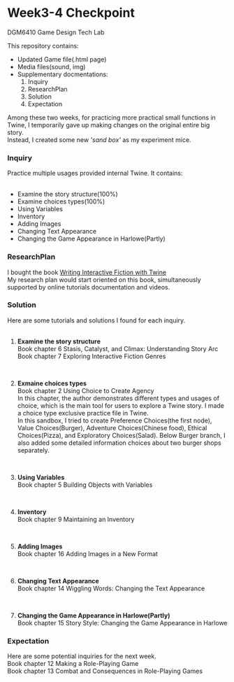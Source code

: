 # Week3-4 Checkpoint

DGM6410 Game Design Tech Lab

This repository contains:

<ul>
  <li>Updated Game file(.html page)</li>
  <li>Media files(sound, img)</li>
 
<li>Supplementary docmentations:<ol>
<li>Inquiry</li>
<li>ResearchPlan</li>
<li>Solution</li>
<li>Expectation</li>
</ol></li>

</ul>

Among these two weeks, for practicing more practical small functions in Twine, I temporarily gave up making changes on the original entire big story.
<br>Instead, I created some new <em>'sand box'</em> as my experiment mice.

<h3>Inquiry</h3>
Practice multiple usages provided internal Twine. It contains:
<ul style="p{line-height:90%;}">
  <li>Examine the story structure(100%)</li>
  <li>Examine choices types(100%)</li>
  <li>Using Variables</li>
  <li>Inventory</li>
  <li>Adding Images</li>
  <li>Changing Text Appearance</li>
  <li>Changing the Game Appearance in Harlowe(Partly)</li>
  </ul>
  
<h3>ResearchPlan</h3>
I bought the book <a href="https://smile.amazon.com/gp/product/0789756641/ref=oh_aui_detailpage_o02_s00?ie=UTF8&psc=1">Writing Interactive Fiction with Twine</a>
<br>My research plan would start oriented on this book, simultaneously supported by online tutorials documentation and videos.

<h3>Solution</h3>
Here are some tutorials and solutions I found for each inquiry.
<br><br>
<ol>

 <li><b>Examine the story structure</b>
<br>Book chapter 6 Stasis, Catalyst, and Climax: Understanding Story Arc
<br>Book chapter 7 Exploring Interactive Fiction Genres
<br>
</li>

<br><li><b>Exmaine choices types</b>
<br>Book chapter 2 Using Choice to Create Agency
<br>In this chapter, the author demonstrates different types and usages of choice, which is the main tool for users to explore a Twine story. I made a choice type exclusive practice file in Twine.
<br>In this sandbox, I tried to create Preference Choices(the first node), Value Choices(Burger), Adventure Choices(Chinese food), Ethical Choices(Pizza), and Exploratory Choices(Salad).
Below Burger branch, I also added some detailed information choices about two burger shops separately.
</li>

<br><li><b>Using Variables</b>
<br>Book chapter 5 Building Objects with Variables
 </li>
 
<br><li><b>Inventory</b>
<br>Book chapter 9 Maintaining an Inventory
</li>
  
<br><li><b>Adding Images</b>
<br>Book chapter 16 Adding Images in a New Format
</li>

<br><li><b>Changing Text Appearance</b>
<br>Book chapter 14 Wiggling Words: Changing the Text Appearance
</li>

<br><li><b>Changing the Game Appearance in Harlowe(Partly)</b>
<br>Book chapter 15 Story Style: Changing the Game Appearance in Harlowe
</li>



  </ol>

<h3>Expectation</h3>
Here are some potential inquiries for the next week.
<br>Book chapter 12 Making a Role-Playing Game
<br>Book chapter 13 Combat and Consequences in Role-Playing Games
